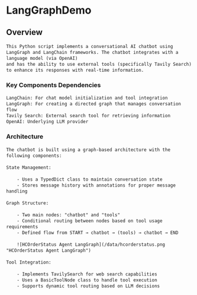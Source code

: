 # LangGraphDemo

## Overview
	This Python script implements a conversational AI chatbot using LangGraph and LangChain frameworks. The chatbot integrates with a language model (via OpenAI) 
	and has the ability to use external tools (specifically Tavily Search) to enhance its responses with real-time information.

### Key Components Dependencies
	LangChain: For chat model initialization and tool integration
	LangGraph: For creating a directed graph that manages conversation flow
	Tavily Search: External search tool for retrieving information
	OpenAI: Underlying LLM provider

### Architecture
	The chatbot is built using a graph-based architecture with the following components:

	State Management:

		- Uses a TypedDict class to maintain conversation state
		- Stores message history with annotations for proper message handling
	
	Graph Structure:

		- Two main nodes: "chatbot" and "tools"
		- Conditional routing between nodes based on tool usage requirements
		- Defined flow from START → chatbot → (tools) → chatbot → END

        ![HCOrderStatus Agent LangGraph](/data/hcorderstatus.png "HCOrderStatus Agent LangGraph")
	
	Tool Integration:

		- Implements TavilySearch for web search capabilities
		- Uses a BasicToolNode class to handle tool execution
		- Supports dynamic tool routing based on LLM decisions